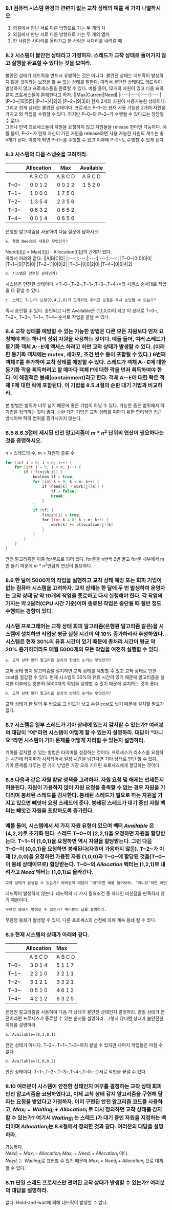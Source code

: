 ### 8.1 컴퓨터 시스템 환경과 관련이 없는 교착 상태의 예를 세 가지 나열하시오.

1. 외길에서 만난 서로 다른 방향으로 가는 두 개의 차
2. 외길에서 만난 서로 다른 방향으로 가는 두 개의 열차
3. 한 사람은 사다리를 올라가고 한 사람은 사다리를 내려갈 때

### 8.2 시스템이 불안전 상태라고 가정하자. 스레드가 교착 상태로 들어가지 않고 실행을 완료할 수 있다는 것을 보여라.

불안전 상태가 데드락을 반드시 유발하는 것은 아니다. 불안전 상태는 데드락이 발생하지 않을 것이라는 보장을 할 수 없는 상태를 말한다. 따라서 불안전 상태여도 데드락이 발생하지 않고 프로세스들을 완료할 수 있다.
예를 들어, 12개의 자원이 있고 다음 표와 같이 프로세스들이 존재한다고 하자.
||Max|Current|Need|
|:---:|:---:|:---:|:---:|
|P~0~|10|5|5|
|P~1~|4|2|2|
|P~2~|9|3|6|
현재 2개의 자원이 사용가능한 상태이다. 그리고 현재 상태는 불안전 상태이다. 프로세스 P~1~는 현재 사용 가능한 2개의 자원을 가지고 와 작업을 수행할 수 있다. 하지만 P~0~와 P~2~가 수행될 수 있다고는 장담할 수 없다.  
그러나 만약 프로세스들이 자원을 요청하지 않고 자원들을 release 한다면 가능하다. 예를 들어, P~2~가 현재 자신이 가진 자원을 release하면 사용 가능한 자원의 개수는 총 5개가 된다. 이렇게 되면 P~0~를 수행할 수 있고 이후에 P~2~도 수행할 수 있게 된다.

### 8.3 시스템의 다음 스냅숏을 고려하라.

|      | Allocation |   Max   | Available |
| :--: | :--------: | :-----: | :-------: |
|      |  A B C D   | A B C D |  A B C D  |
| T~0~ |  0 0 1 2   | 0 0 1 2 |  1 5 2 0  |
| T~1~ |  1 0 0 0   | 1 7 5 0 |           |
| T~2~ |  1 3 5 4   | 2 3 5 6 |           |
| T~3~ |  0 6 3 2   | 0 6 5 2 |           |
| T~4~ |  0 0 1 4   | 0 6 5 6 |           |

은행원 알고리즘을 사용하여 다음 질문에 답하시오.

```markdown
a. 행렬 Needs의 내용은 무엇인가?
```

Need[i][j] = Max[i][j] - Allocation[i][j]의 관계가 있다.  
따라서 아래와 같다.
||A|B|C|D|
|:---:|:---:|:---:|:---:|:---:|
|T~0~|0|0|0|0|
|T~1~|0|7|5|0|
|T~2~|1|0|0|2|
|T~3~|0|0|2|0|
|T~4~|0|6|4|2|

```markdown
b. 시스템은 안전한 상태인가?
```

시스템은 안전한 상태이다. <T~0~,T~2~,T~1~,T~3~,T~4~>의 시퀀스 순서대로 작업을 다 끝낼 수 있다.

```markdown
c. 스레드 T~1~의 요청(0,4,2,0)가 도착하면 주어진 요청은 즉시 승인될 수 있는가?
```

즉시 승인될 수 있다. 승인되고 나면 Available은 (1,1,0,0)이 되고 이 상태로 T~0~, T~2~, T~3~, T~1~, T~4~ 순서로 작업을 끝낼 수 있다.

### 8.4 교착 상태를 예방할 수 있는 가능한 방법은 다른 모든 자원보다 먼저 요청해야 하는 하나의 상위 자원을 사용하는 것이다. 예들 들어, 여러 스레드가 동기화 객체 A···E에 액세스 하려고 하면 교착 상태가 발생할 수 있다. (이러한 동기화 객체에는 mutex, 세마포, 조건 변수 등이 포함될 수 있다.) 6번째 객체 F를 추가하여 교착 상태를 예방할 수 있다. 스레드가 객체 A···E에 대한 동기화 락을 획득하려고 할 때마다 객체 F에 대한 락을 먼저 획득하여야 한다. 이 해결책은 봉쇄(containment)라고 한다. 객체 A···E에 대한 락은 객체 F에 대한 락에 포함된다. 이 기법을 8.5.4절의 순환 대기 기법과 비교하라.

본 방법은 범위가 너무 넓기 때문에 좋은 기법이 아닐 수 있다. 가능한 좁은 범위에서 락 기법을 정의하는 것이 좋다. 순환 대기 기법은 교착 상태를 피하기 위한 합리적인 접근 방식이며 락의 범위를 증가시키지 않는다.

### 8.5 8.6.3절에 제시된 안전 알고리즘이 $m * n^2$ 단위의 연산이 필요하다는 것을 증명하시오.

n = 스레드의 수, m = 자원의 종류 수

```cpp
for (int i = 0; i < n; i++) {
    for (int j = 0; i < n; j++) {
        if (!finish[i]) {
            boolean tf = true;
            for (int k = 0; k < m; k++) {
                if (need[k] > work[j][k]) {
                    tf = false;
                    break;
                }
            }
            if (tf) {
                finish[i] = true;
                for (int k = 0; k < m; k++) {
                    work[k] += allocation[j][k]
                }
            }
        }
    }
}
```

안전 알고리즘은 이중 for문으로 되어 있다. for문을 n번씩 2번 돌고 for문 내부에서 m번 돌기 때문에 $m*n^2$만큼의 연산이 필요하다.

### 8.6 한 달에 5000개의 작업을 실행하고 교착 상태 예방 또는 회피 기법이 없는 컴퓨터 시스템을 고려하자. 교착 상태는 한 달에 두 번 발생하며 운영자는 교착 상태 당 약 10개의 작업을 종료하고 다시 실행해야 한다. 각 작업의 가치는 약 2달러(CPU 시간 기준)이며 종료된 작업은 중단될 때 절반 정도 수행되는 경향이 있다.

### 시스템 프로그래머는 교착 상태 회피 알고리즘(은행원 알고리즘 같은)을 시스템에 설치하면 작업당 평균 실행 시간이 약 10% 증가하리라 추정하였다. 시스템은 현재 30%의 유휴 시간이 있기 때문에 총처리 시간이 평균 약 20% 증가하더라도 매월 5000개의 모든 작업을 여전히 실행할 수 있다.

```markdown
a. 교착 상태 방지 알고리즘 설치의 찬성의 논거는 무엇인가?
```

교착 상태 방지 알고리즘을 설치하면 교착 상태를 예방할 수 있고 교착 상태로 인한 cost를 절감할 수 있다. 현재 시스템의 30%의 유휴 시간이 있기 때문에 알고리즘을 설치한 이후에도 충분히 5000개의 작업을 실행할 수 있기 때문에 설치하는 것이 좋다.

```markdown
b. 교착 상태 방지 알고리즘 설치의 반대의 논거는 무엇인가?
```

교착 상태가 한 달의 두 번으로 그 빈도가 낮고 손실 cost도 낮기 때문에 설치할 필요가 없다.

### 8.7 시스템은 일부 스레드가 기아 상태에 있는지 감지할 수 있는가? 여러분의 대답이 "예"라면 시스템이 어떻게 할 수 있는지 설명하라. 대답이 "아니요"라면 시스템이 기아 문제를 어떻게 처리할 수 있는지 설명하라.

기아를 감지할 수 있는 방법은 타이머를 설정하는 것이다. 프로세스가 리소스를 요청하는 시간에 타이머가 시작되어서 일정 시간을 넘긴다면 기아 상태로 판단 할 수 있다.  
기아 문제를 다루는 한 가지 방법은 가장 오래 기다린 프로세스에게 할당하는 것이다.

### 8.8 다음과 같은 자원 할당 정책을 고려하자. 자원 요청 및 해제는 언제든지 허용된다. 자원이 가용하지 않아 자원 요청을 충족할 수 없는 경우 자원을 기다리며 봉쇄된 스레드를 검사한다. 봉쇄된 스레드가 필요로 하는 자원을 가지고 있으면 뺴앗아 요청 스레드에 준다. 봉쇄된 스레드가 대기 중인 자원 벡터는 빼앗긴 자원을 포함하도록 증가한다.

### 예를 들어, 시스템에서 세 가지 자원 유형이 있으며 벡터 <i>Available</i> 은 (4,2,2)로 초기화 된다. 스레드 T~0~이 (2,2,1)을 요청하면 자원을 할당받는다. T~1~이 (1,0,1)을 요청하면 역시 자원을 할당받는다. 그런 다음 T~0~이 (0,0,1)을 요청하면 봉쇄된다(자원이 가용하지 않음). T~2~가 이제 (2,0,0)을 요청하면 가용한 자원 (1,0,0)과 T~0~에 할당된 것을(T~0~이 봉쇄 상태이므로) 할당받는다. T~0~의 <i>Allocation</i> 벡터는 (1,2,1)로 내려가고 <i>Need</i> 벡터는 (1,0,1)로 올라간다.

```markdown
교착 상태가 발생할 수 있는가? 여러분의 대답이 "예"라면 예를 들어보라. "아니요"라면 어떤 필요조건이 발생할 수 없는지 명시하라.
```

데드락이 발생하지 않는다. 데드락의 네 가지 필요조건 중 하나인 비선점을 만족하지 않기 때문이다.

```markdown
무한정 봉쇄가 발생할 수 있는가? 여러분의 답을 설명하라.
```

무한정 봉쇄가 발생할 수 있다. 다른 프로세스의 선점에 의해 계속 봉쇄 될 수 있다.

### 8.9 현재 시스템의 상태가 아래와 같다.

|      | Allocation | Max     |
| :--: | :--------: | :------ |
|      |  A B C D   | A B C D |
| T~0~ |  3 0 1 4   | 5 1 1 7 |
| T~1~ |  2 2 1 0   | 3 2 1 1 |
| T~2~ |  3 1 2 1   | 3 3 2 1 |
| T~3~ |  0 5 1 0   | 4 6 1 2 |
| T~4~ |  4 2 1 2   | 6 3 2 5 |

은행원 알고리즘을 사용하여 다음 각 상태가 불안전 상태인지 결정하라. 만일 상태가 안전이라면 프로세스가 종료할 수 있는 순서를 설명하라. 그렇지 않다면 상태가 불안전한 이유를 설명하라.

```markdown
a. Available=(0,3,0,1)
```

안전 상태가 아니다. T~2~, T~1~,T~3~까지 끝낼 수 있지만 나머지 작업들은 마칠 수 없다.

```markdown
b. Available=(1,0,0,2)
```

안전 상태이다. T~1~,T~2~,T~3~,T~4~,T~0~ 순서로 작업을 끝낼 수 있다.

### 8.10 여러분이 시스템이 안전한 상태인지 여부를 결정하는 교착 상태 회피 안전 알고리즘을 코딩하였다고, 이제 교착 상태 감지 알고리즘을 구현해 달라는 요청을 받았다고 가정하자. 이미 구현된 안전 알고리즘 코드를 사용하고, $Max_i = Waiting_i + Allocation_i$ 로 다시 정의하면 교착 상태를 감지할 수 있는가? 여기서 $Waiting_i$ 는 스레드 i가 대기 중인 자원을 지정하는 벡터이며 $Allocation_i$는 8.6절에서 정의한 것과 같다. 여러분의 대답을 설명하라.

가능하다.  
$Need_i = Max_i - Allocation_i$
$Max_i = Need_i + Allocation_i$
이다.  
$Need_i$ 는 $Waiting_i$로 표현할 수 있기 때문에
$Max_i = Need_i + Allocation_i$ 으로 대체할 수 있다.

### 8.11 단일 스레드 프로세스만 관여된 교착 상태가 발생할 수 있는가? 여러분의 대답을 설명하라.

없다. Hold-and-wait에 의해 데드락이 발생할 수 없다.
